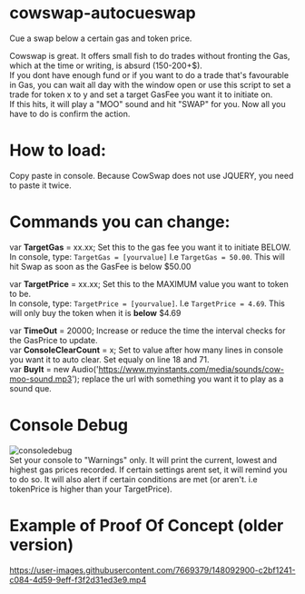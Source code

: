 # cowswap-autocueswap
Cue a swap below a certain gas and token price.

Cowswap is great. It offers small fish to do trades without fronting the Gas, which at the time or writing, is absurd (150-200+$).  
If you dont have enough fund or if you want to do a trade that's favourable in Gas, you can wait all day with the window open or use this script to set a trade for token x to y and set a target GasFee you want it to initiate on.  
If this hits, it will play a "MOO" sound and hit "SWAP" for you. Now all you have to do is confirm the action.

# How to load: 
Copy paste in console. Because CowSwap does not use JQUERY, you need to paste it twice.

# Commands you can change: 
var **TargetGas** = xx.xx; Set this to the gas fee you want it to initiate BELOW.  
In console, type: ```TargetGas = [yourvalue]``` I.e ```TargetGas = 50.00```. This will hit Swap as soon as the GasFee is below $50.00  

var **TargetPrice** = xx.xx; Set this to the MAXIMUM value you want to token to be.  
In console, type: ```TargetPrice = [yourvalue]```. I.e ```TargetPrice = 4.69```. This will only buy the token when it is **below** $4.69  

var **TimeOut** = 20000; Increase or reduce the time the interval checks for the GasPrice to update.  
var **ConsoleClearCount** = x; Set to value after how many lines in console you want it to auto clear. Set equaly on line 18 and 71.  
var **BuyIt** = new Audio('https://www.myinstants.com/media/sounds/cow-moo-sound.mp3'); replace the url with something you want it to play as a sound que.

# Console Debug
![consoledebug](https://user-images.githubusercontent.com/7669379/148093306-ae765f52-d218-4da7-bd3e-c7a610eb2542.png)  
Set your console to "Warnings" only. It will print the current, lowest and highest gas prices recorded. If certain settings arent set, it will remind you to do so. It will also alert if certain conditions are met (or aren't. i.e tokenPrice is higher than your TargetPrice).

# Example of Proof Of Concept (older version)


https://user-images.githubusercontent.com/7669379/148092900-c2bf1241-c084-4d59-9eff-f3f2d31ed3e9.mp4

